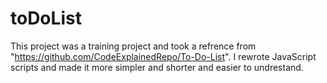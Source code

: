 # toDoList
This project was a training project and took a refrence from "https://github.com/CodeExplainedRepo/To-Do-List". I rewrote JavaScript scripts and made it more simpler and shorter and easier to undrestand.

